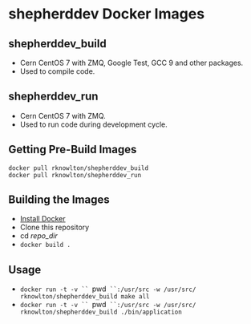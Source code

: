 # shepherddev Docker Images

## shepherddev_build
- Cern CentOS 7 with ZMQ, Google Test, GCC 9 and other packages.
- Used to compile code.

## shepherddev_run
- Cern CentOS 7 with ZMQ.
- Used to run code during development cycle.

## Getting Pre-Build Images
`docker pull rknowlton/shepherddev_build` \
`docker pull rknowlton/shepherddev_run`

## Building the Images
- [Install Docker](https://docs.docker.com/install/)
- Clone this repository
- cd *repo_dir*
- `docker build .`

## Usage
- `docker run -t -v `` `pwd` ``:/usr/src -w /usr/src/ rknowlton/shepherddev_build make all`
- `docker run -t -v `` `pwd` ``:/usr/src -w /usr/src/ rknowlton/shepherddev_build ./bin/application`
